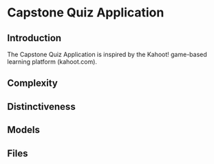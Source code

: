 # Capstone Quiz Application

## Introduction
The Capstone Quiz Application is inspired by the Kahoot! game-based
learning platform (kahoot.com).

## Complexity

## Distinctiveness

## Models

## Files


